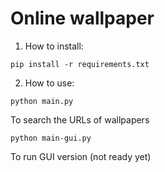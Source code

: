 # Online wallpaper
1. How to install:
```
pip install -r requirements.txt 
```
2. How to use:
```
python main.py
```
To search the URLs of wallpapers
```
python main-gui.py
```
To run GUI version (not ready yet)